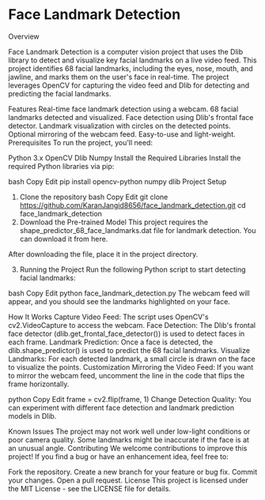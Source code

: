 <h1>Face Landmark Detection</h1>


Overview

Face Landmark Detection is a computer vision project that uses the Dlib library to detect and visualize key facial landmarks on a live video feed. This project identifies 68 facial landmarks, including the eyes, nose, mouth, and jawline, and marks them on the user's face in real-time. The project leverages OpenCV for capturing the video feed and Dlib for detecting and predicting the facial landmarks.

Features
Real-time face landmark detection using a webcam.
68 facial landmarks detected and visualized.
Face detection using Dlib's frontal face detector.
Landmark visualization with circles on the detected points.
Optional mirroring of the webcam feed.
Easy-to-use and light-weight.
Prerequisites
To run the project, you'll need:

Python 3.x
OpenCV
Dlib
Numpy
Install the Required Libraries
Install the required Python libraries via pip:

bash
Copy
Edit
pip install opencv-python numpy dlib
Project Setup
1. Clone the repository
bash
Copy
Edit
git clone https://github.com/KaranJangid8656/face_landmark_detection.git
cd face_landmark_detection
2. Download the Pre-trained Model
This project requires the shape_predictor_68_face_landmarks.dat file for landmark detection. You can download it from here.

After downloading the file, place it in the project directory.

3. Running the Project
Run the following Python script to start detecting facial landmarks:

bash
Copy
Edit
python face_landmark_detection.py
The webcam feed will appear, and you should see the landmarks highlighted on your face.

How It Works
Capture Video Feed: The script uses OpenCV's cv2.VideoCapture to access the webcam.
Face Detection: The Dlib's frontal face detector (dlib.get_frontal_face_detector()) is used to detect faces in each frame.
Landmark Prediction: Once a face is detected, the dlib.shape_predictor() is used to predict the 68 facial landmarks.
Visualize Landmarks: For each detected landmark, a small circle is drawn on the face to visualize the points.
Customization
Mirroring the Video Feed: If you want to mirror the webcam feed, uncomment the line in the code that flips the frame horizontally.

python
Copy
Edit
frame = cv2.flip(frame, 1)
Change Detection Quality: You can experiment with different face detection and landmark prediction models in Dlib.

Known Issues
The project may not work well under low-light conditions or poor camera quality.
Some landmarks might be inaccurate if the face is at an unusual angle.
Contributing
We welcome contributions to improve this project! If you find a bug or have an enhancement idea, feel free to:

Fork the repository.
Create a new branch for your feature or bug fix.
Commit your changes.
Open a pull request.
License
This project is licensed under the MIT License - see the LICENSE file for details.
